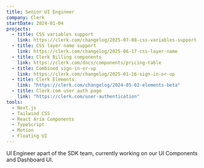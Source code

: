 ```yaml
---
title: Senior UI Engineer
company: Clerk
startDate: 2024-01-04
projects:
  - title: CSS variables support
    link: https://clerk.com/changelog/2025-07-08-css-variables-support
  - title: CSS layer name support
    link: https://clerk.com/changelog/2025-06-17-css-layer-name
  - title: Clerk Billing components
    link: https://clerk.com/docs/components/pricing-table
  - title: Combined sign-in-or-up
    link: https://clerk.com/changelog/2025-01-16-sign-in-or-up
  - title: Clerk Elements
    link: "https://clerk.com/changelog/2024-05-02-elements-beta"
  - title: Clerk.com user auth page
    link: "https://clerk.com/user-authentication"
tools:
  - Next.js
  - Tailwind CSS
  - React Aria Components
  - TypeScript
  - Motion
  - Floating UI
---
```


UI Engineer apart of the SDK team, currently working on our UI Components and Dashboard UI.
